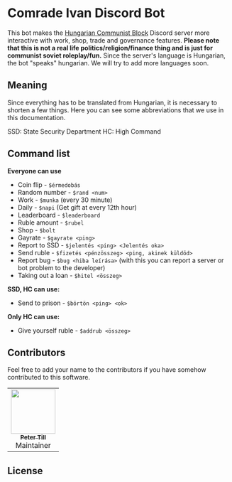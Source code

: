 # Comrade Ivan Discord Bot

This bot makes the [Hungarian Communist Block](https://www.google.com) Discord server more interactive with work, shop, trade and governance features. **Please note that this is not a real life politics/religion/finance thing and is just for communist soviet roleplay/fun.** Since the server's language is Hungarian, the bot "speaks" hungarian. We will try to add more languages soon.

## Meaning
Since everything has to be translated from Hungarian, it is necessary to shorten a few things. Here you can see some abbreviations that we use in this documentation.

SSD: State Security Department
HC: High Command

## Command list

**Everyone can use**
* Coin flip - `$érmedobás`
* Random number - `$rand <num>`
* Work - `$munka` (every 30 minute)
* Daily - `$napi` (Get gift at every 12th hour)
* Leaderboard - `$leaderboard`
* Ruble amount - `$rubel`
* Shop - `$bolt`
* Gayrate - `$gayrate <ping>`
* Report to SSD - `$jelentés <ping> <Jelentés oka>`
* Send ruble - `$fizetés <pénzösszeg> <ping, akinek küldöd>`
* Report bug - `$bug <hiba leírása>` (with this you can report a server or bot problem to the developer)
* Taking out a loan - `$hitel <összeg>`

**SSD, HC can use:**
* Send to prison - `$börtön <ping> <ok>`

**Only HC can use:**
* Give yourself ruble - `$addrub <összeg>`

## Contributors
Feel free to add your name to the contributors if you have somehow contributed to this software.

<table>
  <tr>
    <td align="center">
      <a href="https://github.com/petertill">
        <img src="https://avatars.githubusercontent.com/u/110157961?v=4?s=100" width="100px;" alt=""/><br/>
        <sub><b>Peter Till</b></sub><br>
      </a>
      Maintainer
    </td>
  </tr>
</table>

## License

